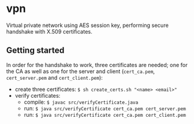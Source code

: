 # vpn

Virtual private network using AES session key, performing secure handshake with X.509 certificates.

## Getting started

In order for the handshake to work, three certificates are needed; one for the CA as well as one for the server and client (`cert_ca.pem`, `cert_server.pem` and `cert_client.pem`):
* create three certificates: `$ sh create_certs.sh "<name> <email>"`
* verify certificates: 
  * compile: `$ javac src/verifyCertificate.java` 
  * run: `$ java src/verifyCertificate cert_ca.pem cert_server.pem`
  * run: `$ java src/verifyCertificate cert_ca.pem cert_client.pem`
